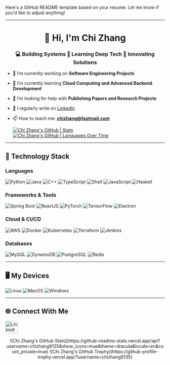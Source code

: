 Here's a GitHub README template based on your resume. Let me know if you'd like to adjust anything!

---

<h1 align="center">👋 Hi, I'm Chi Zhang</h1>
<h3 align="center">💻 Building Systems 🌟 Learning Deep Tech 🚀 Innovating Solutions</h3>

- 🔭 I’m currently working on **Software Engineering Projects**
- 🌱 I’m currently learning **Cloud Computing and Advanced Backend Development**
- 🤝 I’m looking for help with **Publishing Papers and Research Projects**
- 📝 I regularly write on [LinkedIn](https://linkedin.com/in/chizhang0810)
- 📫 How to reach me: **[chizhang@fastmail.com](mailto:chizhang@fastmail.com)**


  [![Chi Zhang's GitHub | Stats](https://stats.quira.sh/chizhang9135/github?theme=dark)](https://quira.sh?utm_source=widgets&utm_campaign=chizhang9135)  
  [![Chi Zhang's GitHub | Languages Over Time](https://stats.quira.sh/chizhang9135/languages-over-time?theme=dark)](https://quira.sh?utm_source=widgets&utm_campaign=chizhang9135)


---

## 📕 Technology Stack

### **Languages**
![Python](https://skillicons.dev/icons?i=python)
![Java](https://skillicons.dev/icons?i=java)
![C++](https://skillicons.dev/icons?i=cpp)
![TypeScript](https://skillicons.dev/icons?i=ts)
![Shell](https://skillicons.dev/icons?i=bash)
![JavaScript](https://skillicons.dev/icons?i=js)
![Haskell](https://skillicons.dev/icons?i=haskell)

### **Frameworks & Tools**
![Spring Boot](https://skillicons.dev/icons?i=spring)
![ReactJS](https://skillicons.dev/icons?i=react)
![PyTorch](https://skillicons.dev/icons?i=pytorch)
![TensorFlow](https://skillicons.dev/icons?i=tensorflow)
![Electron](https://skillicons.dev/icons?i=electron)

### **Cloud & CI/CD**
![AWS](https://skillicons.dev/icons?i=aws)
![Docker](https://skillicons.dev/icons?i=docker)
![Kubernetes](https://skillicons.dev/icons?i=kubernetes)
![Terraform](https://skillicons.dev/icons?i=terraform)
![Jenkins](https://skillicons.dev/icons?i=jenkins)

### **Databases**
![MySQL](https://skillicons.dev/icons?i=mysql)
![DynamoDB](https://skillicons.dev/icons?i=dynamodb)
![PostgreSQL](https://skillicons.dev/icons?i=postgresql)
![Redis](https://skillicons.dev/icons?i=redis)

---

## 🖥️ My Devices
![Linux](https://skillicons.dev/icons?i=linux)
![MacOS](https://skillicons.dev/icons?i=apple)
![Windows](https://skillicons.dev/icons?i=windows)

---

## 🌐 Connect With Me
<p align="left">
  <a href="https://linkedin.com/in/chizhang0810" target="_blank"><img align="center" src="https://skillicons.dev/icons?i=linkedin" alt="LinkedIn" height="40" width="40" /></a>
</p>

<div align="center">
  ![Chi Zhang's GitHub Stats](https://github-readme-stats.vercel.app/api?username=chizhang9135&show_icons=true&theme=dracula&locale=en&count_private=true)
  ![Chi Zhang's GitHub Trophy](https://github-profile-trophy.vercel.app/?username=chizhang9135)
</div>
